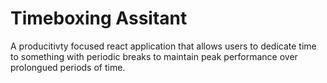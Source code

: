 # Timeboxing Assitant
A producitivty focused react application that allows users to dedicate time to something with periodic breaks to maintain peak performance over prolongued periods of time.

